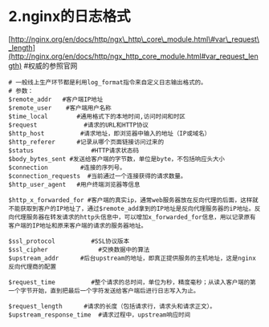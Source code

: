 # 2.nginx的日志格式

[http://nginx.org/en/docs/http/ngx\_http\_core\_module.html\#var\_request\_length](http://nginx.org/en/docs/http/ngx_http_core_module.html#var_request_length) \#权威的参照官网

```text
# 一般线上生产环节都是利用log_format指令来自定义日志输出格式的。
# 参数：
$remote_addr   #客户端IP地址
$remote_user    #客户端用户名称
$time_local        #通用格式下的本地时间,访问时间和时区
$request             #请求的URL和HTTP协议
$http_host          #请求地址，即浏览器中输入的地址（IP或域名）
$http_referer      #记录从哪个页面链接访问过来的
$status                #HTTP请求状态码
$body_bytes_sent #发送给客户端的字节数，单位是byte，不包括响应头大小
$connection         #连接的序列号。
$connection_requests  #当前通过一个连接获得的请求数量。
$http_user_agent   #用户终端浏览器等信息

$http_x_forwarded_for #客户端的真实ip，通常web服务器放在反向代理的后面，这样就不能获取到客户的IP地址了，通过$remote_add拿到的IP地址是反向代理服务器的iP地址。反向代理服务器在转发请求的http头信息中，可以增加x_forwarded_for信息，用以记录原有客户端的IP地址和原来客户端的请求的服务器地址。

$ssl_protocol          #SSL协议版本
$ssl_cipher              #交换数据中的算法
$upstream_addr      #后台upstream的地址，即真正提供服务的主机地址，这是nginx反向代理商的配置

$request_time          #整个请求的总时间，单位为秒，精度毫秒；从读入客户端的第一个字节开始，直到把最后一个字符发送给客户端后进行日志写入为止。

$request_length      #请求的长度（包括请求行，请求头和请求正文）。
$upstream_response_time  #请求过程中，upstream响应时间
```

